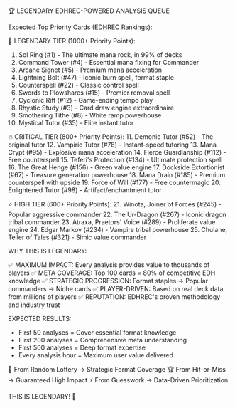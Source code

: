 🏆 LEGENDARY EDHREC-POWERED ANALYSIS QUEUE

Expected Top Priority Cards (EDHREC Rankings):

🥇 LEGENDARY TIER (1000+ Priority Points):
1. Sol Ring (#1) - The ultimate mana rock, in 99% of decks
2. Command Tower (#4) - Essential mana fixing for Commander
3. Arcane Signet (#5) - Premium mana acceleration
4. Lightning Bolt (#47) - Iconic burn spell, format staple
5. Counterspell (#22) - Classic control spell
6. Swords to Plowshares (#15) - Premier removal spell
7. Cyclonic Rift (#12) - Game-ending tempo play
8. Rhystic Study (#3) - Card draw engine extraordinaire
9. Smothering Tithe (#8) - White ramp powerhouse
10. Mystical Tutor (#35) - Elite instant tutor

🔥 CRITICAL TIER (800+ Priority Points):
11. Demonic Tutor (#52) - The original tutor
12. Vampiric Tutor (#78) - Instant-speed tutoring
13. Mana Crypt (#95) - Explosive mana acceleration
14. Fierce Guardianship (#112) - Free counterspell
15. Teferi's Protection (#134) - Ultimate protection spell
16. The Great Henge (#156) - Green value engine
17. Dockside Extortionist (#67) - Treasure generation powerhouse
18. Mana Drain (#185) - Premium counterspell with upside
19. Force of Will (#177) - Free countermagic
20. Enlightened Tutor (#98) - Artifact/enchantment tutor

⭐ HIGH TIER (600+ Priority Points):
21. Winota, Joiner of Forces (#245) - Popular aggressive commander
22. The Ur-Dragon (#267) - Iconic dragon tribal commander
23. Atraxa, Praetors' Voice (#289) - Proliferate value engine
24. Edgar Markov (#234) - Vampire tribal powerhouse
25. Chulane, Teller of Tales (#321) - Simic value commander

WHY THIS IS LEGENDARY:

✅ MAXIMUM IMPACT: Every analysis provides value to thousands of players
✅ META COVERAGE: Top 100 cards = 80% of competitive EDH knowledge
✅ STRATEGIC PROGRESSION: Format staples → Popular commanders → Niche cards
✅ PLAYER-DRIVEN: Based on real deck data from millions of players
✅ REPUTATION: EDHREC's proven methodology and industry trust

EXPECTED RESULTS:
- First 50 analyses = Cover essential format knowledge
- First 200 analyses = Comprehensive meta understanding  
- First 500 analyses = Deep format expertise
- Every analysis hour = Maximum user value delivered

🎯 From Random Lottery → Strategic Format Coverage
🏆 From Hit-or-Miss → Guaranteed High Impact
⚡ From Guesswork → Data-Driven Prioritization

THIS IS LEGENDARY! 🚀
